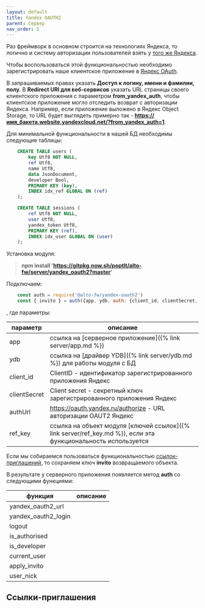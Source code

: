 ```yaml
---
layout: default
title: Yandex OAUTH2
parent: Сервер
nav_order: 5
---
```


Раз фреймворк в основном строится на технологиях Яндекса, 
то логично и систему авторизации пользователей взять у [того же Яндекса](https://yandex.ru/dev/id/doc/ru/concepts/ya-oauth-intro).

Чтобы воспользоваться этой функциональностью необходимо зарегистрировать наше клиентское приложение в [Яндекс OAuth](https://oauth.yandex.ru/).

В запрашиваемых правах указать **Доступ к логину, имени и фамилии, полу**.
В **Redirect URI для веб-сервисов** указать URL страницы своего клиентского приложения 
с параметром **from_yandex_auth**, чтобы клиентское приложение могло отследить возврат с авторизации Яндекса. 
Например, если приложение выложено в Яндекс Object Storage, 
то URL будет выглядеть примерно так - **https://имя_бакета.website.yandexcloud.net/?from_yandex_auth=1**.

Для минимальной функциональности в нашей БД необходимы следующие таблицы:

```sql
    CREATE TABLE users (
        key Utf8 NOT NULL,
        ref Utf8,
        name Utf8,
        data JsonDocument,
        developer Bool,
        PRIMARY KEY (key),
        INDEX idx_ref GLOBAL ON (ref)
    );
```

```sql
    CREATE TABLE sessions (
        ref Utf8 NOT NULL,
        user Utf8,
        yandex_token Utf8,
        PRIMARY KEY (ref),
        INDEX idx_user GLOBAL ON (user)
    );
```

Установка модуля:

> **npm install 'https://gitpkg.now.sh/poptlt/alto-fw/server/yandex_oauth2?master'**

Подключаем:

```javascript
    const auth = require('@alto-fw/yandex-oauth2')
    const { invito } = auth({app, ydb, auth: {client_id, clientSecret, authUrl}, ref_key})
```

, где параметры:

| параметр | описание |
|----------|----------|
| app | ссылка на [серверное приложение]({% link server/app.md %}) |
| ydb | ссылка на [драйвер YDB]({% link server/ydb.md %}) для работы модуля с БД |
| client_id | ClientID - идентификатор зарегистрированного приложения Яндекс |
| clientSecret | Client secret - секретный ключ зарегистрированного приложения Яндекс |
| authUrl | https://oauth.yandex.ru/authorize - URL авторизации OAUT2 Яндекс |
| ref_key | ссылка на объект модуля [ключей ссылок]({% link server/ref_key.md %}), если эта функциональность используется |

Если мы собираемся пользоваться функциональностью [ссылок-приглашений](#Ссылки-приглашения), то сохраняем ключ **invito** возвращаемого объекта.

В результате у серверного приложения появляется метод **auth** со следующими функциями:

| функция | описание |
|---------|----------|
| yandex_oauth2_url | |
| yandex_oauth2_login | |
| logout | |
| is_authorised | |
| is_developer | |
| current_user | |
| apply_invito | |
| user_nick | |


## Ссылки-приглашения